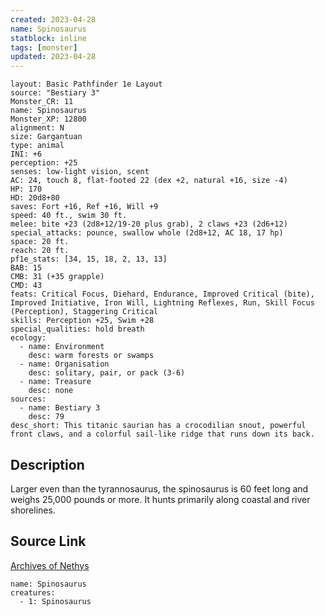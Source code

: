 ```yaml
---
created: 2023-04-28
name: Spinosaurus
statblock: inline
tags: [monster]
updated: 2023-04-28
---
```

```statblock
layout: Basic Pathfinder 1e Layout
source: "Bestiary 3"
Monster_CR: 11
name: Spinosaurus
Monster_XP: 12800
alignment: N
size: Gargantuan
type: animal
INI: +6
perception: +25
senses: low-light vision, scent
AC: 24, touch 8, flat-footed 22 (dex +2, natural +16, size -4)
HP: 170
HD: 20d8+80
saves: Fort +16, Ref +16, Will +9
speed: 40 ft., swim 30 ft.
melee: bite +23 (2d8+12/19-20 plus grab), 2 claws +23 (2d6+12)
special_attacks: pounce, swallow whole (2d8+12, AC 18, 17 hp)
space: 20 ft.
reach: 20 ft.
pf1e_stats: [34, 15, 18, 2, 13, 13]
BAB: 15
CMB: 31 (+35 grapple)
CMD: 43
feats: Critical Focus, Diehard, Endurance, Improved Critical (bite), Improved Initiative, Iron Will, Lightning Reflexes, Run, Skill Focus (Perception), Staggering Critical
skills: Perception +25, Swim +28
special_qualities: hold breath
ecology:
  - name: Environment
    desc: warm forests or swamps
  - name: Organisation
    desc: solitary, pair, or pack (3-6)
  - name: Treasure
    desc: none
sources:
  - name: Bestiary 3
    desc: 79
desc_short: This titanic saurian has a crocodilian snout, powerful front claws, and a colorful sail-like ridge that runs down its back.
```
## Description
Larger even than the tyrannosaurus, the spinosaurus is 60 feet long and weighs 25,000 pounds or more. It hunts primarily along coastal and river shorelines.
## Source Link
[Archives of Nethys](https://aonprd.com/MonsterDisplay.aspx?ItemName=Spinosaurus)
```encounter-table
name: Spinosaurus
creatures:
  - 1: Spinosaurus
```
